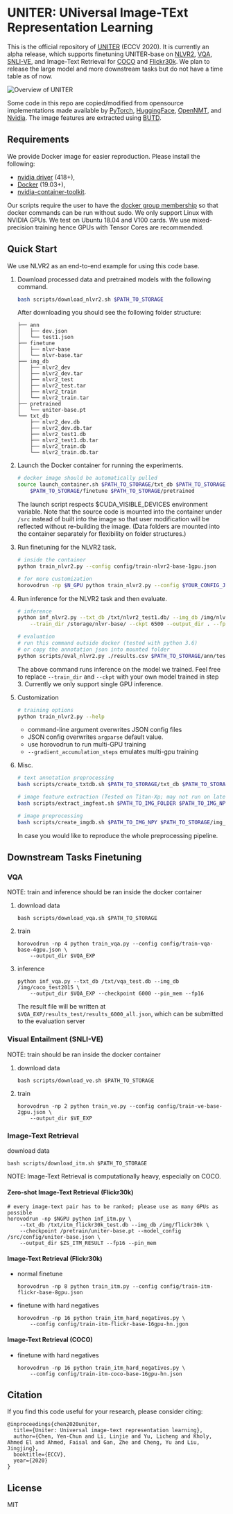 # UNITER: UNiversal Image-TExt Representation Learning
This is the official repository of [UNITER](https://arxiv.org/abs/1909.11740) (ECCV 2020).
It is currently an alpha release, which supports finetuning UNITER-base on
[NLVR2](http://lil.nlp.cornell.edu/nlvr/), [VQA](https://visualqa.org/),
[SNLI-VE](https://github.com/necla-ml/SNLI-VE), and
Image-Text Retrieval for [COCO](https://cocodataset.org/#home) and
[Flickr30k](http://shannon.cs.illinois.edu/DenotationGraph/).
We plan to release the large model and more downstream tasks but do not have a 
time table as of now.

![Overview of UNITER](https://convaisharables.blob.core.windows.net/uniter/uniter_overview_v2.png)

Some code in this repo are copied/modified from opensource implementations made available by
[PyTorch](https://github.com/pytorch/pytorch),
[HuggingFace](https://github.com/huggingface/transformers),
[OpenNMT](https://github.com/OpenNMT/OpenNMT-py),
and [Nvidia](https://github.com/NVIDIA/DeepLearningExamples/tree/master/PyTorch).
The image features are extracted using [BUTD](https://github.com/peteanderson80/bottom-up-attention).


## Requirements
We provide Docker image for easier reproduction. Please install the following:
  - [nvidia driver](https://docs.nvidia.com/cuda/cuda-installation-guide-linux/index.html#package-manager-installation) (418+), 
  - [Docker](https://docs.docker.com/install/linux/docker-ce/ubuntu/) (19.03+), 
  - [nvidia-container-toolkit](https://github.com/NVIDIA/nvidia-docker#quickstart).

Our scripts require the user to have the [docker group membership](https://docs.docker.com/install/linux/linux-postinstall/)
so that docker commands can be run without sudo.
We only support Linux with NVIDIA GPUs. We test on Ubuntu 18.04 and V100 cards.
We use mixed-precision training hence GPUs with Tensor Cores are recommended.

## Quick Start
We use NLVR2 as an end-to-end example for using this code base.

1. Download processed data and pretrained models with the following command.
    ```bash
    bash scripts/download_nlvr2.sh $PATH_TO_STORAGE
    ```
    After downloading you should see the following folder structure:
    ```
    ├── ann
    │   ├── dev.json
    │   └── test1.json
    ├── finetune
    │   ├── nlvr-base
    │   └── nlvr-base.tar
    ├── img_db
    │   ├── nlvr2_dev
    │   ├── nlvr2_dev.tar
    │   ├── nlvr2_test
    │   ├── nlvr2_test.tar
    │   ├── nlvr2_train
    │   └── nlvr2_train.tar
    ├── pretrained
    │   └── uniter-base.pt
    └── txt_db
        ├── nlvr2_dev.db
        ├── nlvr2_dev.db.tar
        ├── nlvr2_test1.db
        ├── nlvr2_test1.db.tar
        ├── nlvr2_train.db
        └── nlvr2_train.db.tar
    ```

2. Launch the Docker container for running the experiments.
    ```bash
    # docker image should be automatically pulled
    source launch_container.sh $PATH_TO_STORAGE/txt_db $PATH_TO_STORAGE/img_db \
        $PATH_TO_STORAGE/finetune $PATH_TO_STORAGE/pretrained
    ```
    The launch script respects $CUDA_VISIBLE_DEVICES environment variable.
    Note that the source code is mounted into the container under `/src` instead 
    of built into the image so that user modification will be reflected without
    re-building the image. (Data folders are mounted into the container separately
    for flexibility on folder structures.)


3. Run finetuning for the NLVR2 task.
    ```bash
    # inside the container
    python train_nlvr2.py --config config/train-nlvr2-base-1gpu.json

    # for more customization
    horovodrun -np $N_GPU python train_nlvr2.py --config $YOUR_CONFIG_JSON
    ```

4. Run inference for the NLVR2 task and then evaluate.
    ```bash
    # inference
    python inf_nlvr2.py --txt_db /txt/nlvr2_test1.db/ --img_db /img/nlvr2_test/ \
        --train_dir /storage/nlvr-base/ --ckpt 6500 --output_dir . --fp16

    # evaluation
    # run this command outside docker (tested with python 3.6)
    # or copy the annotation json into mounted folder
    python scripts/eval_nlvr2.py ./results.csv $PATH_TO_STORAGE/ann/test1.json
    ```
    The above command runs inference on the model we trained. Feel free to replace
    `--train_dir` and `--ckpt` with your own model trained in step 3.
    Currently we only support single GPU inference.


5. Customization
    ```bash
    # training options
    python train_nlvr2.py --help
    ```
    - command-line argument overwrites JSON config files
    - JSON config overwrites `argparse` default value.
    - use horovodrun to run multi-GPU training
    - `--gradient_accumulation_steps` emulates multi-gpu training


6. Misc.
    ```bash
    # text annotation preprocessing
    bash scripts/create_txtdb.sh $PATH_TO_STORAGE/txt_db $PATH_TO_STORAGE/ann

    # image feature extraction (Tested on Titan-Xp; may not run on latest GPUs)
    bash scripts/extract_imgfeat.sh $PATH_TO_IMG_FOLDER $PATH_TO_IMG_NPY

    # image preprocessing
    bash scripts/create_imgdb.sh $PATH_TO_IMG_NPY $PATH_TO_STORAGE/img_db
    ```
    In case you would like to reproduce the whole preprocessing pipeline.

## Downstream Tasks Finetuning

### VQA
NOTE: train and inference should be ran inside the docker container
1. download data
    ```
    bash scripts/download_vqa.sh $PATH_TO_STORAGE
    ```
2. train
    ```
    horovodrun -np 4 python train_vqa.py --config config/train-vqa-base-4gpu.json \
        --output_dir $VQA_EXP
    ```
3. inference
    ```
    python inf_vqa.py --txt_db /txt/vqa_test.db --img_db /img/coco_test2015 \
        --output_dir $VQA_EXP --checkpoint 6000 --pin_mem --fp16
    ```
    The result file will be written at `$VQA_EXP/results_test/results_6000_all.json`, which can be
    submitted to the evaluation server

### Visual Entailment (SNLI-VE)
NOTE: train should be ran inside the docker container
1. download data
    ```
    bash scripts/download_ve.sh $PATH_TO_STORAGE
    ```
2. train
    ```
    horovodrun -np 2 python train_ve.py --config config/train-ve-base-2gpu.json \
        --output_dir $VE_EXP
    ```

### Image-Text Retrieval
download data
```
bash scripts/download_itm.sh $PATH_TO_STORAGE
```
NOTE: Image-Text Retrieval is computationally heavy, especially on COCO.
#### Zero-shot Image-Text Retrieval (Flickr30k)
```
# every image-text pair has to be ranked; please use as many GPUs as possible
horovodrun -np $NGPU python inf_itm.py \
    --txt_db /txt/itm_flickr30k_test.db --img_db /img/flickr30k \
    --checkpoint /pretrain/uniter-base.pt --model_config /src/config/uniter-base.json \
    --output_dir $ZS_ITM_RESULT --fp16 --pin_mem
```
#### Image-Text Retrieval (Flickr30k)
- normal finetune
    ```
    horovodrun -np 8 python train_itm.py --config config/train-itm-flickr-base-8gpu.json
    ```
- finetune with hard negatives
    ```
    horovodrun -np 16 python train_itm_hard_negatives.py \
        --config config/train-itm-flickr-base-16gpu-hn.jgon
    ```
#### Image-Text Retrieval (COCO)
- finetune with hard negatives
    ```
    horovodrun -np 16 python train_itm_hard_negatives.py \
        --config config/train-itm-coco-base-16gpu-hn.json
    ```

## Citation

If you find this code useful for your research, please consider citing:
```
@inproceedings{chen2020uniter,
  title={Uniter: Universal image-text representation learning},
  author={Chen, Yen-Chun and Li, Linjie and Yu, Licheng and Kholy, Ahmed El and Ahmed, Faisal and Gan, Zhe and Cheng, Yu and Liu, Jingjing},
  booktitle={ECCV},
  year={2020}
}
```

## License

MIT
